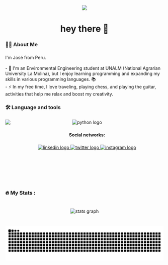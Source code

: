 <div align="center">
  <img src="https://visitor-badge.laobi.icu/badge?page_id=jmarkvelsa.jmarkvelsa&" />
</div>

### 

<h1 align="center">hey there 👋</h1>

### 

<h3 align="left">👩‍💻  About Me</h3>

### 

<p align="left">I'm José from Peru.<br><br>- 🔭 I'm an Environmental Engineering student at UNALM (National Agrarian University La Molina), but I enjoy learning programming and expanding my skills in various programming languages. 📚<br>- ⚡ In my free time, I love traveling, playing chess, and playing the guitar, activities that help me relax and boost my creativity.</p>

### 

<h3 align="left">🛠 Language and tools</h3>

### 

<img align="left" height="200" src="https://www.icegif.com/wp-content/uploads/hxh-icegif-2.gif" />

### 

<div align="center">
  <img src="https://cdn.jsdelivr.net/gh/devicons/devicon/icons/python/python-original.svg" height="40" alt="python logo" />
</div>

### 

<h4 align="center">Social networks:</h4>

### 

<div align="center">
  <a href="https://www.linkedin.com/in/jos%C3%A9-mark-vel%C3%A1squez-salazar-b9997b321/" target="_blank">
    <img src="https://raw.githubusercontent.com/maurodesouza/profile-readme-generator/master/src/assets/icons/social/linkedin/default.svg" width="52" height="40" alt="linkedin logo" />
  </a>
  <a href="https://x.com/JMARKVELSA" target="_blank">
    <img src="https://raw.githubusercontent.com/maurodesouza/profile-readme-generator/master/src/assets/icons/social/twitter/default.svg" width="52" height="40" alt="twitter logo" />
  </a>
  <a href="https://www.instagram.com/jmarkvs/" target="_blank">
    <img src="https://raw.githubusercontent.com/maurodesouza/profile-readme-generator/master/src/assets/icons/social/instagram/default.svg" width="52" height="40" alt="instagram logo" />
  </a>
</div>

### 

<br clear="both">

<h3 align="left">🔥   My Stats :</h3>

### 

<br clear="both">

<div align="center">
  <img src="https://github-readme-stats.vercel.app/api?username=jmarkvelsa&hide_title=false&hide_rank=false&show_icons=true&include_all_commits=true&count_private=true&disable_animations=false&theme=blue-green&locale=en&hide_border=false&order=1" height="150" alt="stats graph" />
</div>

###

<br clear="both">

<img src="https://raw.githubusercontent.com/jmarkvelsa/jmarkvelsa/output/snake.svg" alt="Snake animation" />

###
